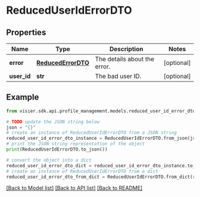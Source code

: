 # ReducedUserIdErrorDTO


## Properties

Name | Type | Description | Notes
------------ | ------------- | ------------- | -------------
**error** | [**ReducedErrorDTO**](ReducedErrorDTO.md) | The details about the error. | [optional] 
**user_id** | **str** | The bad user ID. | [optional] 

## Example

```python
from visier.sdk.api.profile_management.models.reduced_user_id_error_dto import ReducedUserIdErrorDTO

# TODO update the JSON string below
json = "{}"
# create an instance of ReducedUserIdErrorDTO from a JSON string
reduced_user_id_error_dto_instance = ReducedUserIdErrorDTO.from_json(json)
# print the JSON string representation of the object
print(ReducedUserIdErrorDTO.to_json())

# convert the object into a dict
reduced_user_id_error_dto_dict = reduced_user_id_error_dto_instance.to_dict()
# create an instance of ReducedUserIdErrorDTO from a dict
reduced_user_id_error_dto_from_dict = ReducedUserIdErrorDTO.from_dict(reduced_user_id_error_dto_dict)
```
[[Back to Model list]](../README.md#documentation-for-models) [[Back to API list]](../README.md#documentation-for-api-endpoints) [[Back to README]](../README.md)


